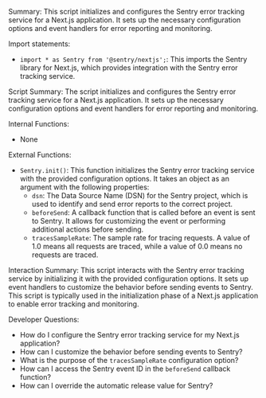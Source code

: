 Summary:
This script initializes and configures the Sentry error tracking service for a Next.js application. It sets up the necessary configuration options and event handlers for error reporting and monitoring.

Import statements:
- `import * as Sentry from '@sentry/nextjs';`: This imports the Sentry library for Next.js, which provides integration with the Sentry error tracking service.

Script Summary:
The script initializes and configures the Sentry error tracking service for a Next.js application. It sets up the necessary configuration options and event handlers for error reporting and monitoring.

Internal Functions:
- None

External Functions:
- `Sentry.init()`: This function initializes the Sentry error tracking service with the provided configuration options. It takes an object as an argument with the following properties:
  - `dsn`: The Data Source Name (DSN) for the Sentry project, which is used to identify and send error reports to the correct project.
  - `beforeSend`: A callback function that is called before an event is sent to Sentry. It allows for customizing the event or performing additional actions before sending.
  - `tracesSampleRate`: The sample rate for tracing requests. A value of 1.0 means all requests are traced, while a value of 0.0 means no requests are traced.

Interaction Summary:
This script interacts with the Sentry error tracking service by initializing it with the provided configuration options. It sets up event handlers to customize the behavior before sending events to Sentry. This script is typically used in the initialization phase of a Next.js application to enable error tracking and monitoring.

Developer Questions:
- How do I configure the Sentry error tracking service for my Next.js application?
- How can I customize the behavior before sending events to Sentry?
- What is the purpose of the `tracesSampleRate` configuration option?
- How can I access the Sentry event ID in the `beforeSend` callback function?
- How can I override the automatic release value for Sentry?